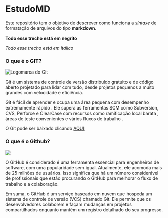 # EstudoMD
Este repositório tem o objetivo de descrever como funciona a *síntaxe* de formatação de arquivos do tipo **markdown**.

**Todo esse trecho está em negrito**

*Todo esse trecho está em itálico*

### O que é o GIT?

<img alt="Logomarca do Git" src="https://initialcommit.com/img/initialcommit/baby-git-release.png">

Git é um sistema de controle de versão distribuído gratuito e de código aberto projetado para lidar com tudo, desde projetos pequenos a muito grandes com velocidade e eficiência.

Git é fácil de aprender e ocupa uma área pequena com desempenho extremamente rápido . Ele supera as ferramentas SCM como Subversion, CVS, Perforce e ClearCase com recursos como ramificação local barata , áreas de teste convenientes e vários fluxos de trabalho .

O Git pode ser baixado clicando <a href="https://git-scm.com/downloads">AQUI</a>

### O que é o Github?

<img src="https://enotas.com.br/blog/wp-content/uploads/2021/02/GitHub.jpg">

O GitHub é considerado é uma ferramenta essencial para engenheiros de software, com uma popularidade sem igual. Atualmente, ele acomoda mais de 25 milhões de usuários. Isso significa que há um número considerável de profissionais que estão procurando o GitHub para melhorar o fluxo de trabalho e a colaboração.

Em suma, o GitHub é um serviço baseado em nuvem que hospeda um sistema de controle de versão (VCS) chamado Git. Ele permite que os desenvolvedores colaborem e façam mudanças em projetos compartilhados enquanto mantêm um registro detalhado do seu progresso.
